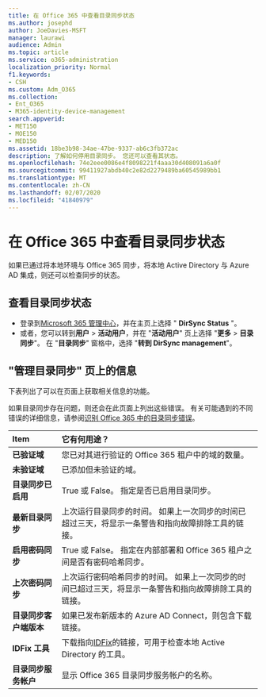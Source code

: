 ```yaml
---
title: 在 Office 365 中查看目录同步状态
ms.author: josephd
author: JoeDavies-MSFT
manager: laurawi
audience: Admin
ms.topic: article
ms.service: o365-administration
localization_priority: Normal
f1.keywords:
- CSH
ms.custom: Adm_O365
ms.collection:
- Ent_O365
- M365-identity-device-management
search.appverid:
- MET150
- MOE150
- MED150
ms.assetid: 18be3b98-34ae-47be-9337-ab6c3fb372ac
description: 了解如何停用目录同步。 您还可以查看其状态。
ms.openlocfilehash: 74e2eee0086e4f8098221f4aaa30d408091a6a0f
ms.sourcegitcommit: 99411927abdb40c2e82d2279489ba60545989bb1
ms.translationtype: MT
ms.contentlocale: zh-CN
ms.lasthandoff: 02/07/2020
ms.locfileid: "41840979"
---
```

# <a name="view-directory-synchronization-status-in-office-365"></a>在 Office 365 中查看目录同步状态

如果已通过将本地环境与 Office 365 同步，将本地 Active Directory 与 Azure AD 集成，则还可以检查同步的状态。
  
## <a name="view-directory-synchronization-status"></a>查看目录同步状态

- 登录到[Microsoft 365 管理中心](https://admin.microsoft.com)，并在主页上选择 " **DirSync Status** "。
- 或者，您可以转到**用户** \> **活动用户**，并在 "**活动用户**" 页上选择 "**更多** \> **目录同步**"。 在 "**目录同步**" 窗格中，选择 "**转到 DirSync management**"。

## <a name="information-on-the-manage-directory-synchronization-page"></a>"管理目录同步" 页上的信息

下表列出了可以在页面上获取相关信息的功能。
  
如果目录同步存在问题，则还会在此页面上列出这些错误。 有关可能遇到的不同错误的详细信息，请参阅[识别 Office 365 中的目录同步错误](identify-directory-synchronization-errors.md)。
  
|**Item**|**它有何用途？**|
|:-----|:-----|
|**已验证域** | 您已对其进行验证的 Office 365 租户中的域的数量。 |
|**未验证域** | 已添加但未验证的域。 |
|**目录同步已启用** |True 或 False。 指定是否已启用目录同步。 |
|**最新目录同步** | 上次运行目录同步的时间。 如果上一次同步的时间已超过三天，将显示一条警告和指向故障排除工具的链接。 |
|**启用密码同步** | True 或 False。 指定在内部部署和 Office 365 租户之间是否有密码哈希同步。 |
|**上次密码同步** | 上次运行密码哈希同步的时间。 如果上一次同步的时间已超过三天，将显示一条警告和指向故障排除工具的链接。 |
|**目录同步客户端版本** | 如果已发布新版本的 Azure AD Connect，则包含下载链接。 |
|**IDFix 工具** | 下载指向[IDFix](install-and-run-idfix.md)的链接，可用于检查本地 Active Directory 的工具。 |
|**目录同步服务帐户** | 显示 Office 365 目录同步服务帐户的名称。 |